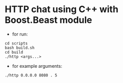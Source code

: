 # HTTP chat using C++ with Boost.Beast module

- for run:
```shell
cd scripts
bash build.sh
cd build
./http <args...>
```

- for example arguments:
```shell
./http 0.0.0.0 8080 . 5
```